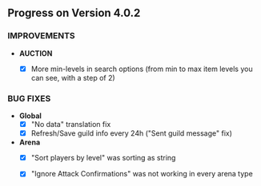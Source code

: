 
## Progress on Version 4.0.2


### IMPROVEMENTS

- **AUCTION**
	- [x] More min-levels in search options (from min to max item levels you can see, with a step of 2)

	

### BUG FIXES

- **Global**
	- [x] "No data" translation fix
	- [x] Refresh/Save guild info every 24h ("Sent guild message" fix)

- **Arena**
	- [x] "Sort players by level" was sorting as string
	- [x] "Ignore Attack Confirmations" was not working in every arena type


